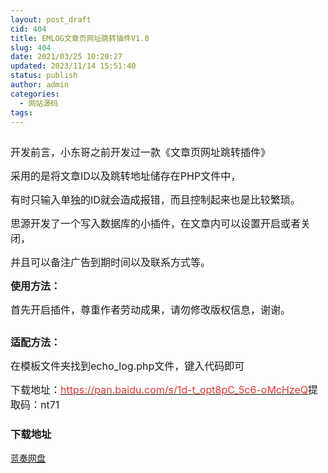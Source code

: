 ```yaml
---
layout: post_draft
cid: 404
title: EMLOG文章页网址跳转插件V1.0
slug: 404
date: 2021/03/25 10:20:27
updated: 2023/11/14 15:51:40
status: publish
author: admin
categories: 
  - 网站源码
tags: 
---
```



<div alt="潮男心博客 www.cnx0.com" >
				<p>
	<a class="pics" href="/upload/1/888552/images/20210324/20210324164271607160.png" rel="pics"><img src="http://www.aishoujizy.com/upload/1/888552/images/20210324/20210324164271607160.png" class="scrollLoading" data-url="/upload/1/888552/images/20210324/20210324164271607160.png" alt=""></a>  
</p>
<p>
	<span style="font-size:16px;">开发前言，小东哥之前开发过一款《文章页网址跳转插件》</span> 
</p>
<p>
	<span style="font-size:16px;">采用的是将文章ID以及跳转地址储存在PHP文件中，</span> 
</p>
<p>
	<span style="font-size:16px;">有时只输入单独的ID就会造成报错，而且控制起来也是比较繁琐。</span> 
</p>
<p>
	<span style="font-size:16px;">思源开发了一个写入数据库的小插件，在文章内可以设置开启或者关闭，</span> 
</p>
<p>
	<span style="font-size:16px;">并且可以备注广告到期时间以及联系方式等。</span><span style="font-size:16px;"></span> 
</p>
<p>
	<span style="font-size:16px;"><strong>使用方法：</strong></span> 
</p>
<p>
	<span style="font-size:16px;">首先开启插件，尊重作者劳动成果，请勿修改版权信息，谢谢。</span><span style="font-size:16px;"></span> 
</p>
<p>
	<a class="pics" href="/upload/1/888552/images/20210324/20210324164463296329.jpg" rel="pics"><img src="http://www.aishoujizy.com/upload/1/888552/images/20210324/20210324164271607160.png" class="scrollLoading" data-url="/upload/1/888552/images/20210324/20210324164463296329.jpg" alt=""></a>  
</p>
<p>
	<span style="font-size:16px;"><strong>适配方法：</strong></span> 
</p>
<p>
	<span style="font-size:16px;">在模板文件夹找到echo_log.php文件，键入代码即可</span> 
</p>
<p>
	<span style="font-size:16px;">下载地址：<a href="https://pan.baidu.com/s/1d-t_opt8pC_5c6-oMcHzeQ" target="_blank"><span style="color:#E53333;">https://pan.baidu.com/s/1d-t_opt8pC_5c6-oMcHzeQ</span></a>提取码：nt71</span><span style="font-size:16px;"></span> 
</p>
<div id="fengexuxian"></div>
<div class="page-content-intro main-article"><div class="down-url-wrap"> 
<h3 class="tit">
<i class="ico"></i>下载地址</h3>
<a href="#down" onclick="window.open('https://asj.lanzous.com/iuATFn9hmri');return false;" class="sbtn" title=""><i class="ico"></i><i class="line"></i>蓝奏网盘</a> &#160;

</div></div>			</div>
			